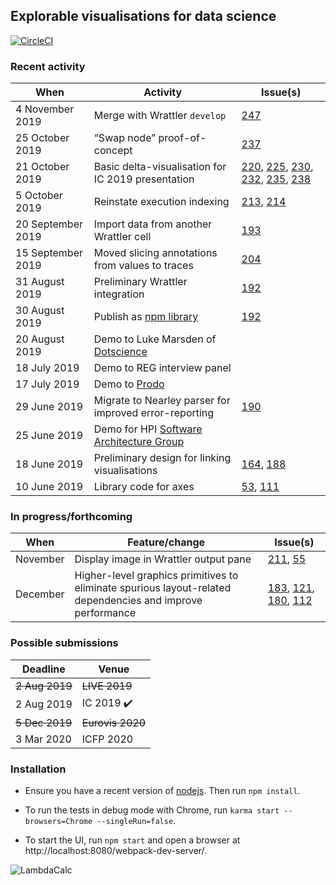 ## Explorable visualisations for data science

[![CircleCI](https://circleci.com/gh/rolyp/lambdacalc.svg?style=svg&circle-token=c86993fd6b2339b45286ddfc5a4c0c0d2401ffd7)](https://circleci.com/gh/rolyp/lambdacalc)

### Recent activity

| When | Activity | Issue(s) |
| --- | --- | --- |
| 4 November 2019 | Merge with Wrattler `develop` | [247](https://github.com/rolyp/lambdacalc/issues/247) |
| 25 October 2019 | “Swap node” proof-of-concept | [237](https://github.com/rolyp/lambdacalc/issues/237) |
| 21 October 2019 | Basic delta-visualisation for IC 2019 presentation | [220](https://github.com/rolyp/lambdacalc/issues/220), [225](https://github.com/rolyp/lambdacalc/issues/225), [230](https://github.com/rolyp/lambdacalc/issues/230), [232](https://github.com/rolyp/lambdacalc/issues/232), [235](https://github.com/rolyp/lambdacalc/issues/235), [238](https://github.com/rolyp/lambdacalc/issues/238) |
| 5 October 2019 | Reinstate execution indexing | [213](https://github.com/rolyp/lambdacalc/issues/213), [214](https://github.com/rolyp/lambdacalc/issues/214) |
| 20 September 2019 | Import data from another Wrattler cell | [193](https://github.com/rolyp/lambdacalc/issues/193) |
| 15 September 2019 | Moved slicing annotations from values to traces | [204](https://github.com/rolyp/lambdacalc/issues/204) |
| 31 August 2019 | Preliminary Wrattler integration | [192](https://github.com/rolyp/lambdacalc/issues/192) |
| 30 August 2019 | Publish as [npm library](https://www.npmjs.com/package/@rolyp/fluid) | [192](https://github.com/rolyp/lambdacalc/issues/192) || 20 August 2019 | Demo to Luke Marsden of [Dotscience](https://dotscience.com/) ||
| 20 August 2019 | Demo to Luke Marsden of [Dotscience](https://dotscience.com/) ||
| 18 July 2019 | Demo to REG interview panel ||
| 17 July 2019 | Demo to [Prodo](https://prodo.ai) ||
| 29 June 2019 | Migrate to Nearley parser for improved error-reporting | [190](https://github.com/rolyp/lambdacalc/issues/190) | 
| 25 June 2019 | Demo for HPI [Software Architecture Group](https://www.hpi.uni-potsdam.de/hirschfeld/index.html)||
| 18 June 2019 | Preliminary design for linking visualisations | [164](https://github.com/rolyp/lambdacalc/issues/164), [188](https://github.com/rolyp/lambdacalc/issues/188) |
| 10 June 2019 | Library code for axes | [53](https://github.com/rolyp/lambdacalc/issues/53), [111](https://github.com/rolyp/lambdacalc/issues/111) |

### In progress/forthcoming

| When | Feature/change | Issue(s) |
| --- | --- | --- |
| November | Display image in Wrattler output pane | [211](https://github.com/rolyp/lambdacalc/issues/211), [55](https://github.com/rolyp/lambdacalc/issues/55) |
| December | Higher-level graphics primitives to eliminate spurious layout-related dependencies and improve performance | [183](https://github.com/rolyp/lambdacalc/issues/183), [121](https://github.com/rolyp/lambdacalc/issues/121), [180](https://github.com/rolyp/lambdacalc/issues/180), [112](https://github.com/rolyp/lambdacalc/issues/112) |

### Possible submissions

| Deadline    | Venue            |
| --- | --- |
| <s>2 Aug 2019</s> | <s>LIVE 2019</s> |
| 2 Aug 2019 | IC 2019 :heavy_check_mark: | 
| <s>5 Dec 2019</s> | <s>Eurovis 2020</s> |
| 3 Mar 2020 | ICFP 2020 |

### Installation

- Ensure you have a recent version of [nodejs](https://nodejs.org/en/download/current/). Then run `npm install`.

- To run the tests in debug mode with Chrome, run `karma start --browsers=Chrome --singleRun=false`.

- To start the UI, run `npm start` and open a browser at http://localhost:8080/webpack-dev-server/.

![LambdaCalc](http://i.imgur.com/ERSxpE0.png "LambdaCalc")
